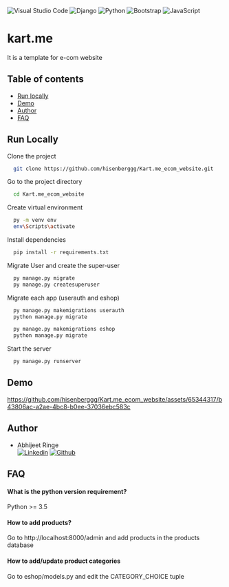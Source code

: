 ![Visual Studio Code](https://img.shields.io/badge/Visual%20Studio%20Code-0078d7.svg?style=for-the-badge&logo=visual-studio-code&logoColor=white)
![Django](https://img.shields.io/badge/django-%23092E20.svg?style=for-the-badge&logo=django&logoColor=white)
![Python](https://img.shields.io/badge/python-3670A0?style=for-the-badge&logo=python&logoColor=ffdd54)
![Bootstrap](https://img.shields.io/badge/bootstrap-%238511FA.svg?style=for-the-badge&logo=bootstrap&logoColor=white)
![JavaScript](https://img.shields.io/badge/javascript-%23323330.svg?style=for-the-badge&logo=javascript&logoColor=%23F7DF1E)

# kart.me

It is a template for e-com website


## Table of contents

- [Run locally](#runlocally)
- [Demo](#demo)
- [Author](#author)
- [FAQ](#faq)


## Run Locally <a id="runlocally"></a>

Clone the project

```bash
  git clone https://github.com/hisenberggg/Kart.me_ecom_website.git
```

Go to the project directory

```bash
  cd Kart.me_ecom_website
```

Create virtual environment

```bash
  py -m venv env 
  env\Scripts\activate
```

Install dependencies

```bash
  pip install -r requirements.txt
```

Migrate User and create the super-user

```bash
  py manage.py migrate 
  py manage.py createsuperuser
```

Migrate each app (userauth and eshop)

```bash
  py manage.py makemigrations userauth 
  python manage.py migrate
```
```bash
  py manage.py makemigrations eshop 
  python manage.py migrate
```

Start the server

```bash
  py manage.py runserver
```



## Demo <a id="demo"></a>



https://github.com/hisenberggg/Kart.me_ecom_website/assets/65344317/b43806ac-a2ae-4bc8-b0ee-37036ebc583c





## Author <a id="author"></a>

  - Abhijeet Ringe <br>
  [![Linkedin](https://img.shields.io/badge/LinkedIn-0077B5?style=for-the-badge&logo=linkedin&logoColor=white)](https://www.linkedin.com/in/abhijeet-ringe-3ab01a195/)
  [![Github](https://img.shields.io/badge/GitHub-100000?style=for-the-badge&logo=github&logoColor=white)](https://github.com/hisenberggg)


## FAQ  <a id="faq"></a>

#### What is the python version requirement?

Python >= 3.5


#### How to add products?

Go to http://localhost:8000/admin and add products in the products database

#### How to add/update product categories 

Go to eshop/models.py and edit the CATEGORY_CHOICE tuple
